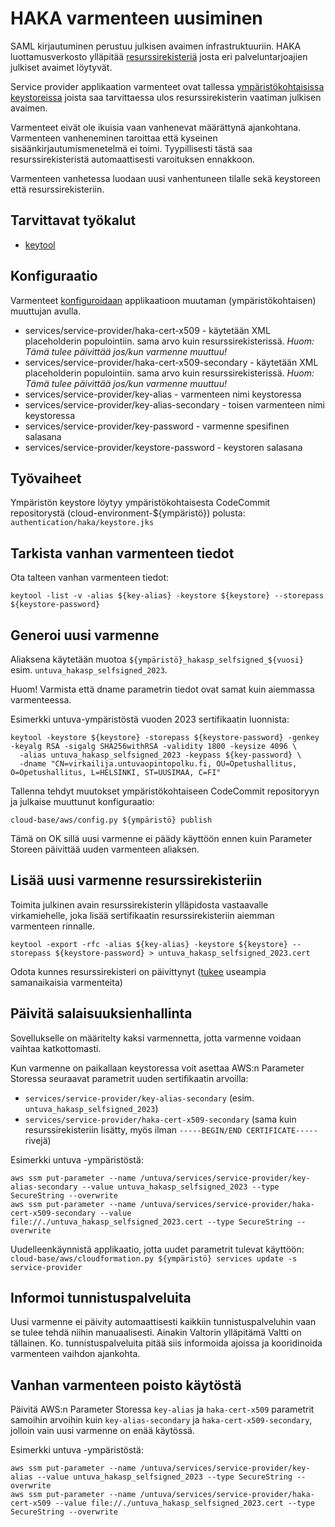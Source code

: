 HAKA varmenteen uusiminen
=
SAML kirjautuminen perustuu julkisen avaimen infrastruktuuriin. HAKA luottamusverkosto
ylläpitää [resurssirekisteriä](https://haka.funet.fi/metadata/haka-metadata.xml) josta eri 
palveluntarjoajien julkiset avaimet löytyvät.

Service provider applikaation varmenteet ovat tallessa [ympäristökohtaisissa](https://github.com/Opetushallitus/cloud-base/blob/master/docs/new-developer.md#p%C3%A4%C3%A4sy-ymp%C3%A4rist%C3%B6kohtaisiin-repoihin-codecommit) 
[keystoreissa](https://github.com/Opetushallitus/service-provider/blob/1bad2d01ae2437f6da8668dd56b35d2100587fc1/src/main/resources/security/securityContext.xml#L116-L126) joista saa tarvittaessa ulos resurssirekisterin vaatiman julkisen avaimen.

Varmenteet eivät ole ikuisia vaan vanhenevat määrättynä ajankohtana. 
Varmenteen vanheneminen taroittaa että kyseinen sisäänkirjautumismenetelmä ei toimi.
Tyypillisesti tästä saa resurssirekisteristä automaattisesti varoituksen ennakkoon.

Varmenteen vanhetessa luodaan uusi vanhentuneen tilalle sekä keystoreen
että resurssirekisteriin.

Tarvittavat työkalut
-

* [keytool](https://docs.oracle.com/en/java/javase/11/tools/keytool.html)

Konfiguraatio
-
Varmenteet [konfiguroidaan](https://github.com/Opetushallitus/cloud-base/blob/master/docs/configuring-services.md) 
applikaatioon muutaman (ympäristökohtaisen) muuttujan avulla.
* services/service-provider/haka-cert-x509 - käytetään XML placeholderin populointiin. 
  sama arvo kuin resurssirekisterissä. *Huom: Tämä tulee päivittää jos/kun varmenne muuttuu!*
* services/service-provider/haka-cert-x509-secondary - käytetään XML placeholderin populointiin.
  sama arvo kuin resurssirekisterissä. *Huom: Tämä tulee päivittää jos/kun varmenne muuttuu!*
* services/service-provider/key-alias - varmenteen nimi keystoressa
* services/service-provider/key-alias-secondary - toisen varmenteen nimi keystoressa
* services/service-provider/key-password - varmenne spesifinen salasana
* services/service-provider/keystore-password - keystoren salasana

Työvaiheet
-

Ympäristön keystore löytyy ympäristökohtaisesta CodeCommit repositorystä (cloud-environment-${ympäristö}) polusta:
`authentication/haka/keystore.jks`


Tarkista vanhan varmenteen tiedot
--

Ota talteen vanhan varmenteen tiedot: 

`keytool -list -v -alias ${key-alias} -keystore ${keystore} --storepass ${keystore-password}`

Generoi uusi varmenne
--

Aliaksena käytetään muotoa `${ympäristö}_hakasp_selfsigned_${vuosi}` esim. `untuva_hakasp_selfsigned_2023`.

Huom! Varmista että dname parametrin tiedot ovat samat kuin aiemmassa varmenteessa.

Esimerkki untuva-ympäristöstä vuoden 2023 sertifikaatin luonnista:

```
keytool -keystore ${keystore} -storepass ${keystore-password} -genkey -keyalg RSA -sigalg SHA256withRSA -validity 1800 -keysize 4096 \
  -alias untuva_hakasp_selfsigned_2023 -keypass ${key-password} \
  -dname "CN=virkailija.untuvaopintopolku.fi, OU=Opetushallitus, O=Opetushallitus, L=HELSINKI, ST=UUSIMAA, C=FI"
```

Tallenna tehdyt muutokset ympäristökohtaiseen CodeCommit repositoryyn ja julkaise muuttunut konfiguraatio:

```
cloud-base/aws/config.py ${ympäristö} publish
```

Tämä on OK sillä uusi varmenne ei päädy käyttöön ennen kuin Parameter Storeen päivittää uuden varmenteen aliaksen.

Lisää uusi varmenne resurssirekisteriin
--

Toimita julkinen avain resurssirekisterin ylläpidosta vastaavalle virkamiehelle, joka lisää sertifikaatin resurssirekisteriin aiemman varmenteen rinnalle.

```
keytool -export -rfc -alias ${key-alias} -keystore ${keystore} --storepass ${keystore-password} > untuva_hakasp_selfsigned_2023.cert
```

Odota kunnes resurssirekisteri on päivittynyt ([tukee](https://wiki.eduuni.fi/display/CSCHAKA/SAML-varmenteen+vaihtaminen) useampia samanaikaisia varmenteita)

Päivitä salaisuuksienhallinta
--

Sovellukselle on määritelty kaksi varmennetta, jotta varmenne voidaan vaihtaa katkottomasti.

Kun varmenne on paikallaan keystoressa voit asettaa AWS:n Parameter Storessa seuraavat parametrit uuden sertifikaatin arvoilla:
- `services/service-provider/key-alias-secondary` (esim. `untuva_hakasp_selfsigned_2023`)
- `services/service-provider/haka-cert-x509-secondary` (sama kuin resurssirekisteriin lisätty, myös ilman `-----BEGIN/END CERTIFICATE-----` rivejä)

Esimerkki untuva -ympäristöstä:

```
aws ssm put-parameter --name /untuva/services/service-provider/key-alias-secondary --value untuva_hakasp_selfsigned_2023 --type SecureString --overwrite
aws ssm put-parameter --name /untuva/services/service-provider/haka-cert-x509-secondary --value file://./untuva_hakasp_selfsigned_2023.cert --type SecureString --overwrite
```

Uudelleenkäynnistä applikaatio, jotta uudet parametrit tulevat käyttöön: `cloud-base/aws/cloudformation.py ${ympäristö} services update -s service-provider`

Informoi tunnistuspalveluita
--

Uusi varmenne ei päivity automaattisesti kaikkiin tunnistuspalveluhin vaan se tulee tehdä niihin manuaalisesti.
Ainakin Valtorin ylläpitämä Valtti on tällainen.
Ko. tunnistuspalveluita pitää siis informoida ajoissa ja kooridinoida varmenteen vaihdon ajankohta.

Vanhan varmenteen poisto käytöstä
--

Päivitä AWS:n Parameter Storessa `key-alias` ja `haka-cert-x509` parametrit samoihin arvoihin kuin `key-alias-secondary` ja
`haka-cert-x509-secondary`, jolloin vain uusi varmenne on enää käytössä.

Esimerkki untuva -ympäristöstä:

```
aws ssm put-parameter --name /untuva/services/service-provider/key-alias --value untuva_hakasp_selfsigned_2023 --type SecureString --overwrite
aws ssm put-parameter --name /untuva/services/service-provider/haka-cert-x509 --value file://./untuva_hakasp_selfsigned_2023.cert --type SecureString --overwrite
```
